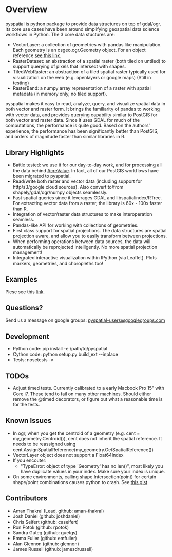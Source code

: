 # Overview

pyspatial is python package to provide data structures on top of gdal/ogr. Its core use cases have been around simplifying geospatial data science workflows in Python.  The 3 core data stuctures are:

* VectorLayer: a collection of geometries with pandas like manipulation.  Each geometry is an osgeo.ogr.Geometry object. For an object reference [see this link](http://gdal.org/python/).
* RasterDataset: an abstraction of a spatial raster (both tiled on untiled) to support querying of pixels that intersect with shapes.
* TiledWebRaster: an abstraction of a tiled spatial raster typically used for visualization on the web (e.g. openlayers or google maps) (Still in testing)
* RasterBand: a numpy array representation of a raster with spatial metadata (in memory only, no tiled support).

pyspatial makes it easy to read, analyze, query, and visualize spatial data in both vector and raster form. It brings the familiarity of pandas to working with vector data, and provides querying capability similar to PostGIS for both vector and raster data.  Since it uses GDAL for much of the computations, the performance is quite good.  Based on the authors' experience, the performance has been significantly better than PostGIS, and orders of magnitude faster than similar libraries in R.

## Library Highlights
  * Battle tested: we use it for our day-to-day work, and for processing all the data behind [AcreValue](https://www.acrevalue.com/).  In fact, all of our PostGIS workflows have been migrated to pyspatial.
  * Read/write both raster and vector data (including support for http/s3/google cloud sources).  Also convert to/from shapely/gdal/ogr/numpy objects seamlessly.
  * Fast spatial queries since it leverages GDAL and libspatialindex/RTree. For extracting vector data from a raster, the library is 60x - 100x faster than R.
  * Integration of vector/raster data structures to make interoperation seamless.
  * Pandas-like API for working with collections of geometries.
  * First class support for spatial projections. The data structures are spatial projection aware, and allow you to easily transform between projections.
  * When performing operations between data sources, the data will automatically be reprojected intelligently.  No more spatial projection management!
  * Integrated interactive visualization within IPython (via Leaflet).  Plots markers, geometries, and choropleths too!

## Examples

Plese see this [link](http://nbviewer.jupyter.org/github/granularag/pyspatial/tree/master/examples/).

## Questions?

Send us a message on google groups: [pyspatial-users@googlegroups.com](https://groups.google.com/forum/#!forum/pyspatial-users)

## Development

* Python code: pip install -e /path/to/pyspatial
* Cython code: python setup.py build_ext --inplace
* Tests: nosetests -v

## TODOs
* Adjust timed tests.  Currently calibrated to a early Macbook Pro 15" with Core i7.  These tend to fail on many other machines.  Should either remove the @timed decorators, or figure out what a reasonable time is for the tests.

## Known Issues

* In ogr, when you get the centroid of a geometry (e.g. cent = my_geometry.Centroid()), cent does not inherit the spatial reference. It needs to be reassigned using cent.AssignSpatialReference(my_geometry.GetSpatialReference())
* VectorLayer object does not support a Float64Index
* If you encouter:
  * "TypeError: object of type 'Geometry' has no len()", most likely you have duplicate values in your index.  Make sure your index is unique.
* On some environments, calling shape.Intersection(point) for certain shape/point combinations causes python to crash. See [this gist](https://gist.github.com/sandra-granular/c5009e189d842ddf72878c41df77e03c)

## Contributors

* Aman Thakral (Lead, github: aman-thakral)
* Josh Daniel (github: joshdaniel)
* Chris Seifert (github: caseifert)
* Ron Potok (github: rpotok)
* Sandra Guteg (github: guetgs)
* Emma Fuller (github: emfuller)
* Alan Glennon (github: glennon)
* James Russell (github: jamesdrussell)
